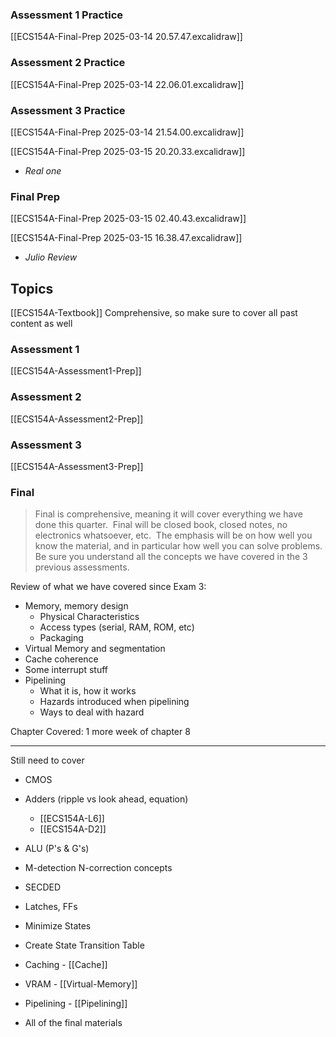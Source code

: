 
### Assessment 1 Practice
[[ECS154A-Final-Prep 2025-03-14 20.57.47.excalidraw]]

### Assessment 2 Practice
[[ECS154A-Final-Prep 2025-03-14 22.06.01.excalidraw]]

### Assessment 3 Practice
[[ECS154A-Final-Prep 2025-03-14 21.54.00.excalidraw]]

[[ECS154A-Final-Prep 2025-03-15 20.20.33.excalidraw]]
- *Real one*

### Final Prep
[[ECS154A-Final-Prep 2025-03-15 02.40.43.excalidraw]]

[[ECS154A-Final-Prep 2025-03-15 16.38.47.excalidraw]]
- *Julio Review*

## Topics
[[ECS154A-Textbook]]
Comprehensive, so make sure to cover all past content as well
### Assessment 1
[[ECS154A-Assessment1-Prep]]
### Assessment 2
[[ECS154A-Assessment2-Prep]]
### Assessment 3
[[ECS154A-Assessment3-Prep]]
### Final
> Final is comprehensive, meaning it will cover everything we have done this quarter. 
> Final will be closed book, closed notes, no electronics whatsoever, etc.  The emphasis will be on how well you know the material, and in particular how well you can solve problems.  Be sure you understand all the concepts we have covered in the 3 previous assessments.

Review of what we have covered since Exam 3: 
- Memory, memory design
	- Physical Characteristics
	- Access types (serial, RAM, ROM, etc)
	- Packaging
- Virtual Memory and segmentation
- Cache coherence
- Some interrupt stuff
- Pipelining
	- What it is, how it works
	- Hazards introduced when pipelining
	- Ways to deal with hazard

Chapter Covered: 1 more week of chapter 8

---
Still need to cover
- CMOS
- Adders (ripple vs look ahead, equation) 
	- [[ECS154A-L6]]
	- [[ECS154A-D2]]
- ALU (P's & G's)
-  M-detection N-correction concepts
- SECDED

- Latches, FFs
- Minimize States
- Create State Transition Table

- Caching - [[Cache]]
- VRAM - [[Virtual-Memory]]
- Pipelining - [[Pipelining]]

- All of the final materials